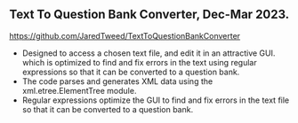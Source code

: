 ## Text To Question Bank Converter, Dec-Mar 2023. 
https://github.com/JaredTweed/TextToQuestionBankConverter 
* Designed to access a chosen text file, and edit it in an attractive GUI. which is optimized to find and fix errors in the text using regular expressions so that it can be converted to a question bank.
* The code parses and generates XML data using the xml.etree.ElementTree module.
* Regular expressions optimize the GUI to find and fix errors in the text file so that it can be converted to a question bank.

